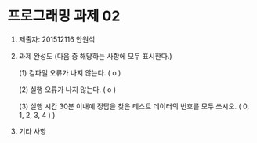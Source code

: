 ﻿# 프로그래밍 과제 02

1. 제출자:   201512116	안원석

2. 과제 완성도 (다음 중 해당하는 사항에 모두 표시한다.)

	(1) 컴파일 오류가 나지 않는다. ( o  )
    
	(2) 실행 오류가 나지 않는다. (  o  )
    
	(3) 실행 시간 30분 이내에 정답을 찾은 테스트 데이터의 번호를 모두 쓰시오. (  0, 1, 2, 3, 4 )                                                           )
    
3. 기타 사항 


